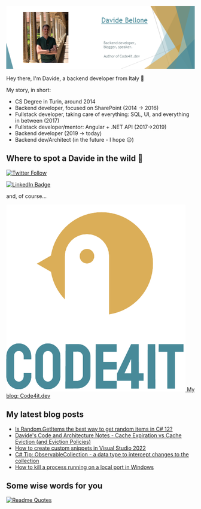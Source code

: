 ![Profile banner](./DavideBellone.png)

Hey there, I'm Davide, a backend developer from Italy 🤏 

My story, in short:

* CS Degree in Turin, around 2014
* Backend developer, focused on SharePoint (2014 -> 2016)
* Fullstack developer, taking care of everything: SQL, UI, and everything in between (2017)
* Fullstack developer/mentor: Angular + .NET API (2017->2019)
* Backend developer (2019 -> today)
* Backend dev/Architect (in the future - I hope 😉)

## Where to spot a Davide in the wild 🦏

[![Twitter Follow](https://img.shields.io/twitter/follow/BelloneDavide?label=Let%27s%20get%20in%20touch%20on%20Twitter&style=social)](https://twitter.com/BelloneDavide)

[![LinkedIn Badge](https://img.shields.io/badge/LinkedIn-Profile-informational?style=social&logo=linkedin)](https://www.linkedin.com/in/bellonedavide/)

and, of course...

[![Personal blog](./logo_small.png) My blog: Code4it.dev](https://www.code4it.dev/)


## My latest blog posts

<!-- BLOG-POST-LIST:START -->
- [Is Random.GetItems the best way to get random items in C# 12?](https://www.code4it.dev/blog/how-to-get-random-items/)
- [Davide&#39;s Code and Architecture Notes - Cache Expiration vs Cache Eviction &lpar;and Eviction Policies&rpar;](https://www.code4it.dev/architecture-notes/cache-expiration-and-eviction/)
- [How to create custom snippets in Visual Studio 2022](https://www.code4it.dev/blog/custom-snippets-visualstudio2022/)
- [C# Tip: ObservableCollection - a data type to intercept changes to the collection](https://www.code4it.dev/csharptips/observablecollection/)
- [How to kill a process running on a local port in Windows](https://www.code4it.dev/blog/kill-the-process-blocking-a-port-windows/)
<!-- BLOG-POST-LIST:END -->



## Some wise words for you

[![Readme Quotes](https://quotes-github-readme.vercel.app/api?type=horizontal&theme=light)](https://github.com/piyushsuthar/github-readme-quotes)
